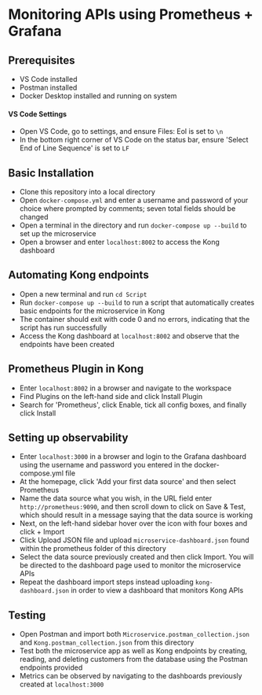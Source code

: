 # Monitoring APIs using Prometheus + Grafana

## Prerequisites

- VS Code installed
- Postman installed
- Docker Desktop installed and running on system

#### VS Code Settings

- Open VS Code, go to settings, and ensure Files: Eol is set to `\n`
- In the bottom right corner of VS Code on the status bar, ensure 'Select End of Line Sequence' is set to `LF`

## Basic Installation

- Clone this repository into a local directory
- Open `docker-compose.yml` and enter a username and password of your choice where prompted by comments; seven total fields should be changed
- Open a terminal in the directory and run `docker-compose up --build` to set up the microservice
- Open a browser and enter `localhost:8002` to access the Kong dashboard

## Automating Kong endpoints

- Open a new terminal and run `cd Script`
- Run `docker-compose up --build` to run a script that automatically creates basic endpoints for the microservice in Kong
- The container should exit with code 0 and no errors, indicating that the script has run successfully
- Access the Kong dashboard at `localhost:8002` and observe that the endpoints have been created

## Prometheus Plugin in Kong

- Enter `localhost:8002` in a browser and navigate to the workspace
- Find Plugins on the left-hand side and click Install Plugin
- Search for 'Prometheus', click Enable, tick all config boxes, and finally click Install

## Setting up observability

- Enter `localhost:3000` in a browser and login to the Grafana dashboard using the username and password you entered in the docker-compose.yml file
- At the homepage, click 'Add your first data source' and then select Prometheus
- Name the data source what you wish, in the URL field enter `http://prometheus:9090`, and then scroll down to click on Save & Test, which should result in a message saying that the data source is working
- Next, on the left-hand sidebar hover over the icon with four boxes and click + Import
- Click Upload JSON file and upload `microservice-dashboard.json` found within the prometheus folder of this directory
- Select the data source previously created and then click Import. You will be directed to the dashboard page used to monitor the microservice APIs
- Repeat the dashboard import steps instead uploading `kong-dashboard.json` in order to view a dashboard that monitors Kong APIs

## Testing

- Open Postman and import both `Microservice.postman_collection.json` and `Kong.postman_collection.json` from this directory
- Test both the microservice app as well as Kong endpoints by creating, reading, and deleting customers from the database using the Postman endpoints provided
- Metrics can be observed by navigating to the dashboards previously created at `localhost:3000`

